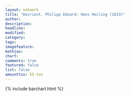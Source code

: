 ```yaml
---
layout: network
title: "Devrient, Philipp Eduard: Hans Heiling (1833)"
author:
description:
headline:
modified:
category:
tags:
imagefeature: 
mathjax: 
chart: 
comments: true
featured: false
list: false
amounttsv: 55.tsv
---
```

{% include barchart.html %}
